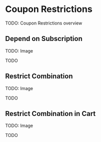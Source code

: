 # Coupon Restrictions

TODO: Coupon Restrictions overview

## Depend on Subscription

TODO: Image

TODO

## Restrict Combination

TODO: Image

TODO

## Restrict Combination in Cart

TODO: Image

TODO

